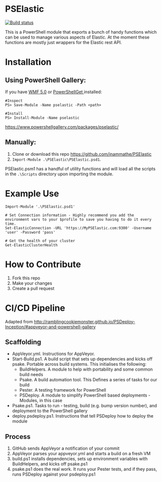 # PSElastic
[![Build status](https://ci.appveyor.com/api/projects/status/q8xh0pndvsba0kpd?svg=true)](https://ci.appveyor.com/project/inammathe/pselastic/branch/master)

This is a PowerShell module that exports a bunch of handy functions which can be used to manage various aspects of Elastic.
At the moment these functions are mostly just wrappers for the Elastic rest API.

Installation
======

## Using PowerShell Gallery:
If you have [WMF 5.0](https://www.microsoft.com/en-us/download/details.aspx?id=50395) or [PowerShellGet ](https://docs.microsoft.com/en-us/powershell/gallery/readme) installed:

```
#Inspect
PS> Save-Module -Name pselastic -Path <path>
```
```
#Install
PS> Install-Module -Name pselastic
```

https://www.powershellgallery.com/packages/pselastic/


## Manually:
1. Clone or download this repo https://github.com/inammathe/PSElastic
2. `Import-Module .\PSElastic\PSElastic.psd1`.

PSElastic.psm1 has a handful of utility functions and will load all the scripts in the `.\Scripts` directory upon importing the module.

Example Use
======
```
Import-Module '.\PSElastic.psd1'

# Set Connection information - Highly recommend you add the environment vars to your $profile to save you having to do it every time.
Set-ElasticConnection -URL 'https://MyPSElastic.com:9300' -Username 'user' -Password 'pass'

# Get the health of your cluster
Get-ElasticClusterHealth
```

How to Contribute
======
1. Fork this repo
2. Make your changes
3. Create a pull request

CI/CD Pipeline
======
Adapted from http://ramblingcookiemonster.github.io/PSDeploy-Inception/#appveyor-and-powershell-gallery
## Scaffolding
* AppVeyor.yml. Instructions for AppVeyor.
* Start-Build.ps1. A build script that sets up dependencies and kicks off psake. Portable across build systems. This initialises the following:
    * BuildHelpers. A module to help with portability and some common build needs
    * Psake. A build automation tool. This Defines a series of tasks for our build
    * Pester. A testing framework for PowerShell
    * PSDeploy. A module to simplify PowerShell based deployments - Modules, in this case
* Psake.ps1. Tasks to run - testing, build (e.g. bump version number), and deployment to the PowerShell gallery
* deploy.psdeploy.ps1. Instructions that tell PSDeploy how to deploy the module

## Process
1. GitHub sends AppVeyor a notification of your commit
2. AppVeyor parses your appveyor.yml and starts a build on a fresh VM
3. build.ps1 installs dependencies, sets up environment variables with BuildHelpers, and kicks off psake.ps1
4. psake.ps1 does the real work. It runs your Pester tests, and if they pass, runs PSDeploy against your psdeploy.ps1
